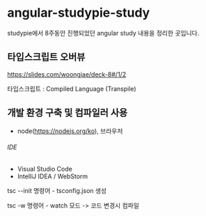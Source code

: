 # angular-studypie-study

studypie에서 8주동안 진행되었던 angular study 내용을 정리한 곳입니다.

## 타입스크립트 오버뷰

https://slides.com/woongjae/deck-8#/1/2

타입스크립트 : Compiled Language (Transpile)

## 개발 환경 구축 및 컴파일러 사용

- node(https://nodejs.org/ko), 브라우저

###### IDE

- Visual Studio Code
- IntelliJ IDEA / WebStorm

tsc --init 명령어 - tsconfig.json 생성

tsc -w 명령어 - watch 모드 -> 코드 변경시 컴파일
